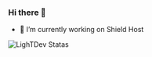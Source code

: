 ### Hi there 👋

- 🔭 I’m currently working on Shield Host

![LighTDev Statas](https://github-readme-stats.vercel.app/api?username=LighTYT1&show_icons=true&theme=radical)
